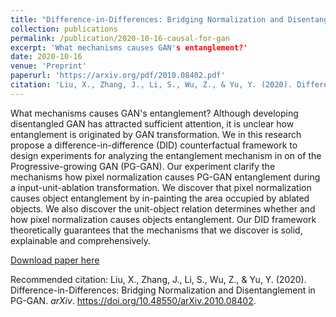 ```yaml
---
title: "Difference-in-Differences: Bridging Normalization and Disentanglement in PG-GAN"
collection: publications
permalink: /publication/2020-10-16-causal-for-gan
excerpt: 'What mechanisms causes GAN's entanglement?'
date: 2020-10-16
venue: 'Preprint'
paperurl: 'https://arxiv.org/pdf/2010.08402.pdf'
citation: 'Liu, X., Zhang, J., Li, S., Wu, Z., & Yu, Y. (2020). Difference-in-Differences: Bridging Normalization and Disentanglement in PG-GAN. *arXiv*. https://doi.org/10.48550/arXiv.2010.08402.'
---
```

What mechanisms causes GAN's entanglement? Although developing disentangled GAN has attracted sufficient attention, it is unclear how entanglement is originated by GAN transformation. We in this research propose a difference-in-difference (DID) counterfactual framework to design experiments for analyzing the entanglement mechanism in on of the Progressive-growing GAN (PG-GAN). Our experiment clarify the mechanisms how pixel normalization causes PG-GAN entanglement during a input-unit-ablation transformation. We discover that pixel normalization causes object entanglement by in-painting the area occupied by ablated objects. We also discover the unit-object relation determines whether and how pixel normalization causes objects entanglement. Our DID framework theoretically guarantees that the mechanisms that we discover is solid, explainable and comprehensively.

[Download paper here](https://arxiv.org/pdf/2010.08402.pdf)

Recommended citation: Liu, X., Zhang, J., Li, S., Wu, Z., & Yu, Y. (2020). Difference-in-Differences: Bridging Normalization and Disentanglement in PG-GAN. *arXiv*. https://doi.org/10.48550/arXiv.2010.08402.